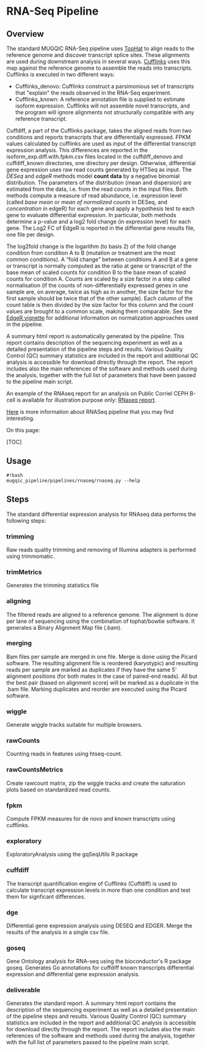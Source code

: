 RNA-Seq Pipeline
================


Overview
--------
The standard MUGQIC RNA-Seq pipeline uses [TopHat](http://tophat.cbcb.umd.edu/) to align reads to the reference genome and discover transcript splice sites. These alignments are used during downstream analysis in several ways. [Cufflinks](http://cufflinks.cbcb.umd.edu/) uses this map against the reference genome to assemble the reads into transcripts. Cufflinks is executed in two different ways:

* Cufflinks_denovo: Cufflinks construct a parsimonious set of transcripts that "explain" the reads observed in the RNA-Seq experiment.
* Cufflinks_known: A reference annotation file is supplied to estimate isoform expression. Cufflinks will not assemble novel transcripts, and the program will ignore alignments not structurally compatible with any reference transcript.

Cuffdiff, a part of the Cufflinks package, takes the aligned reads from two conditions and reports transcripts that are differentially expressed. FPKM values calculated by cufflinks are used as input of the differential transcript expression analysis. This differences are reported in the isoform_exp.diff.with.fpkm.csv files located in the cuffdiff_denovo and cuffdiff_known directories, one directory per design. Otherwise, differential gene expression uses raw read counts generated by HTSeq as input. The *DESeq* and *edgeR* methods model **count data** by a negative binomial distribution. The parameters of the distribution (mean and dispersion) are estimated from the data, i.e. from the read counts in the input files. Both methods compute a measure of read abundance, i.e. expression level (called *base mean* or *mean of normalized counts* in DESeq, and *concentration* in edgeR) for each gene and apply a hypothesis test to each gene to evaluate differential expression. In particular, both methods determine a p-value and a log2 fold change (in expression level) for each gene. The Log2 FC of EdgeR is reported in the differential gene results file, one file per design.

The log2fold change is the logarithm (to basis 2) of the fold change condition from condition A to B (mutation or treatment are the most common conditions). A “fold change” between conditions A and B at a gene or transcript is normally computed as the ratio at gene or transcript of the base mean of scaled counts for condition B to the base mean of scaled counts for condition A. Counts are scaled by a size factor in a step called normalisation (if the counts of non-differentially expressed genes in one sample are, on average, twice as high as in another,  the size factor for the first sample should be twice that of the other sample).  Each column of the count table is then divided by the size factor for this column and the count values are brought to a common scale, making them comparable. See the [EdgeR vignette](http://www.bioconductor.org/packages/2.12/bioc/vignettes/edgeR/inst/doc/edgeR.pdf) for additional information on normalization approaches used in the pipeline.

 

A summary html report is automatically generated by the pipeline. This report contains description of the sequencing experiment as well as a detailed presentation of the pipeline steps and results. Various Quality Control (QC) summary statistics are included in the report and additional QC analysis is accessible for download directly through the report. The report includes also the main references of the software and methods used during the analysis, together with the full list of parameters that have been passed to the pipeline main script.

An example of the RNAseq report for an analysis on Public Corriel CEPH B-cell is available for illustration purpose only: [RNaseq report](http://gqinnovationcenter.com/services/bioinformatics/tools/rnaReport/index.html).

[Here](https://bitbucket.org/mugqic/mugqic_pipeline/downloads/MUGQIC_Bioinfo_RNA-Seq.pptx) is more information about RNASeq pipeline that you may find interesting.


On this page:

[TOC]

Usage
-----
```
#!bash
mugqic_pipeline/pipelines/rnaseq/rnaseq.py --help
```


Steps
-----
The standard differential expression analysis for RNAseq data performs the following steps:

### trimming
Raw reads quality trimming and removing of Illumina adapters is performed using trimmomatic. 

### trimMetrics
Generates the trimming statistics file

### aligning
The filtered reads are aligned to a reference genome. The alignment is done per lane of sequencing using the combination of tophat/bowtie software. It generates a Binary Alignment Map file (.bam).

### merging
Bam files per sample are merged in one file. Merge is done using the Picard software. The resulting alignment file is reordered (karyotypic) and resulting reads per sample are marked as duplicates if they have the same 5' alignment positions (for both mates in the case of paired-end reads). All but the best pair (based on alignment score) will be marked as a duplicate in the .bam file. Marking duplicates and reorder are executed using the Picard software.

### wiggle
Generate wiggle tracks suitable for multiple browsers.

### rawCounts
Counting reads in features using htseq-count.

### rawCountsMetrics
Create rawcount matrix, zip the wiggle tracks and create the saturation plots based on standardized read counts.

### fpkm
Compute FPKM measures for de novo and known transcripts using cufflinks.

### exploratory
ExploratoryAnalysis using the gqSeqUtils R package

### cuffdiff
The transcript quantification engine of Cufflinks (Cuffdiff) is used to calculate transcript expression levels in more than one condition and test them for signficant differences.

### dge
Differential gene expression analysis using DESEQ and EDGER. Merge the results of the analysis in a single csv file.

### goseq
Gene Ontology analysis for RNA-seq using the bioconductor's R package goseq. Generates Go annotations for cuffdiff known transcripts differential expression and differential gene expression analysis.

### deliverable
Generates the standard report. A summary html report contains the description of the sequencing experiment as well as a detailed presentation of the pipeline steps and results. Various Quality Control (QC) summary statistics are included in the report and additional QC analysis is accessible for download directly through the report. The report includes also the main references of the software and methods used during the analysis, together with the full list of parameters passed to the pipeline main script.
